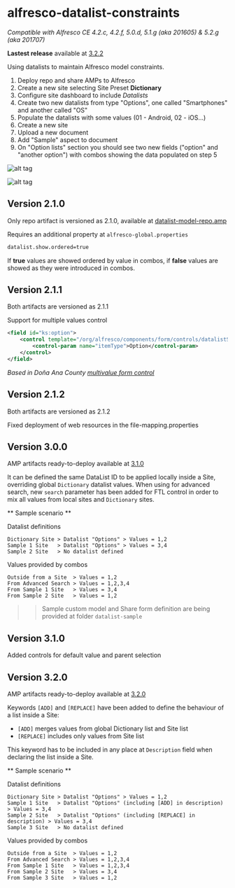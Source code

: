 
alfresco-datalist-constraints
=============================

*Compatible with Alfresco CE 4.2.c, 4.2.f, 5.0.d, 5.1.g (aka 201605) & 5.2.g (aka 201707)*

**Lastest release** available at [3.2.2](https://github.com/keensoft/alfresco-datalist-constraints/releases/tag/3.2.2)

Using datalists to maintain Alfresco model constraints.

1. Deploy repo and share AMPs to Alfresco
2. Create a new site selecting Site Preset **Dictionary**
3. Configure site dashboard to include *Datalists*
4. Create two new datalists from type "Options", one called "Smartphones" and another called "OS"
5. Populate the datalists with some values (01 - Android, 02 - iOS...)
6. Create a new site
7. Upload a new document
8. Add "Sample" aspect to document
9. On "Option lists" section you should see two new fields ("option" and "another option") with combos showing the data populated on step 5

![alt tag](https://cloud.githubusercontent.com/assets/1818300/2766867/b0fcbb8c-ca32-11e3-83f4-f2ff76690683.png)

![alt tag](https://cloud.githubusercontent.com/assets/1818300/2766889/fd96af8e-ca32-11e3-9dbe-04af7007c113.png)

## Version 2.1.0

Only repo artifact is versioned as 2.1.0, available at [datalist-model-repo.amp](https://github.com/keensoft/alfresco-datalist-constraints/releases/download/2.1.0/datalist-model-repo.amp)

Requires an additional property at `alfresco-global.properties`

```bash
datalist.show.ordered=true
```

If **true** values are showed ordered by value in combos, if **false** values are showed as they were introduced in combos.

## Version 2.1.1

Both artifacts are versioned as 2.1.1

Support for multiple values control

```xml
<field id="ks:option">
    <control template="/org/alfresco/components/form/controls/datalistSelectone-multiple.ftl">
        <control-param name="itemType">Option</control-param>
    </control>                    
</field>
```

*Based in Doña Ana County [multivalue form control](https://github.com/donaanacounty/multivalueFormControl)*

## Version 2.1.2

Both artifacts are versioned as 2.1.2

Fixed deployment of web resources in the file-mapping.properties 

## Version 3.0.0

AMP artifacts ready-to-deploy available at [3.1.0](https://github.com/keensoft/alfresco-datalist-constraints/releases/tag/3.1.0)

It can be defined the same DataList ID to be applied locally inside a Site, overriding global `Dictionary` datalist values. When using for advanced search, new `search` parameter has been added for FTL control in order to mix all values from local sites and `Dictionary` sites.

** Sample scenario **

Datalist definitions

```
Dictionary Site > Datalist "Options" > Values = 1,2
Sample 1 Site   > Datalist "Options" > Values = 3,4
Sample 2 Site   > No datalist defined
```

Values provided by combos 

```
Outside from a Site  > Values = 1,2
From Advanced Search > Values = 1,2,3,4
From Sample 1 Site   > Values = 3,4
From Sample 2 Site   > Values = 1,2
```

>> Sample custom model and Share form definition are being provided at folder `datalist-sample`

## Version 3.1.0

Added controls for default value and parent selection

## Version 3.2.0

AMP artifacts ready-to-deploy available at [3.2.0](https://github.com/keensoft/alfresco-datalist-constraints/releases/tag/3.2.0)

Keywords `[ADD]` and `[REPLACE]` have been added to define the behaviour of a list inside a Site:

* `[ADD]` merges values from global Dictionary list and Site list
* `[REPLACE]` includes only values from Site list

This keyword has to be included in any place at `Description` field when declaring the list inside a Site.

** Sample scenario **

Datalist definitions

```
Dictionary Site > Datalist "Options" > Values = 1,2
Sample 1 Site   > Datalist "Options" (including [ADD] in description) > Values = 3,4
Sample 2 Site   > Datalist "Options" (including [REPLACE] in description) > Values = 3,4
Sample 3 Site   > No datalist defined
```

Values provided by combos 

```
Outside from a Site  > Values = 1,2
From Advanced Search > Values = 1,2,3,4
From Sample 1 Site   > Values = 1,2,3,4
From Sample 2 Site   > Values = 3,4
From Sample 3 Site   > Values = 1,2
```
